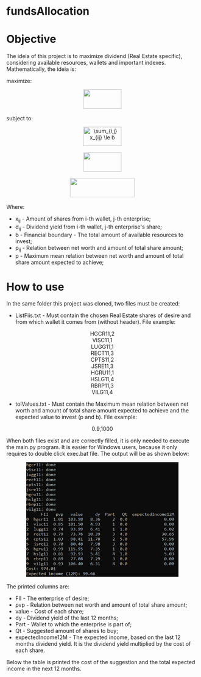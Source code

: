 # fundsAllocation

# Objective

The ideia of this project is to maximize dividend (Real Estate specific), considering available resources, wallets and important indexes. Mathematically, the ideia is:

maximize: 


<p align="center">

  <img width="100" height="50" src="https://latex.codecogs.com/gif.image?\dpi{300}&space;\sum_{i,j}d_{ij}x_{ij}">
</p>

subject to:


<p align="center">
  <img width="100" height="50" src="https://latex.codecogs.com/gif.image?\dpi{300}&space;\sum_{i,j}&space;x_{ij}&space;\le&space;b" title="\sum_{i,j} x_{ij} \le b">
</p>
<p align="center">
  <img width="100" height="50" src="https://latex.codecogs.com/gif.image?\dpi{300}&space;\sum_{i}&space;x_{ij}&space;\ge&space;1">
</p>
<p align="center">
  <img width="170" height="50" src="https://latex.codecogs.com/gif.image?\dpi{300}&space;\sum_{i,j}&space;(p_{ij}-p)x_{ij}&space;\le&space;0">
</p>

Where:

* x<sub>ij</sub> - Amount of shares from i-th wallet, j-th enterprise;
* d<sub>ij</sub> - Dividend yield from i-th wallet, j-th enterprise's share;
* b - Financial boundary - The total amount of available resources to invest;
* p<sub>ij</sub> - Relation between net worth and amount of total share amount;
* p - Maximum mean relation between net worth and amount of total share amount expected to achieve;

# How to use

In the same folder this project was cloned, two files must be created:

* ListFiis.txt - Must contain the chosen Real Estate shares of desire and from which wallet it comes from (without header). File example:

<p align="center">
HGCR11,2<br/>
VISC11,1<br/>
LUGG11,1<br/>
RECT11,3<br/>
CPTS11,2<br/>
JSRE11,3<br/>
HGRU11,1<br/>
HSLG11,4<br/>
RBRP11,3<br/>
VILG11,4<br/>

</p>

* tolValues.txt - Must contain the Maximum mean relation between net worth and amount of total share amount expected to achieve and the expected value to invest (p and b). File example:

<p align="center">
0.9,1000
</p>

When both files exist and are correctly filled, it is only needed to execute the main.py program. It is easier for Windows users, because it only requires to double click exec.bat file. The output will be as shown below:


<p align="center">
  <img width="400" height="300" src="output.PNG">
</p>

The printed columns are:

* FII - The enterprise of desire;
* pvp - Relation between net worth and amount of total share amount;
* value - Cost of each share;
* dy - Dividend yield of the last 12 months;
* Part - Wallet to which the enterprise is part of;
* Qt - Suggested amount of shares to buy;
* expectedIncome12M - The expected income, based on the last 12 months dividend yield. It is the dividend yield multiplied by the cost of each share.

Below the table is printed the cost of the suggestion and the total expected income in the next 12 months.